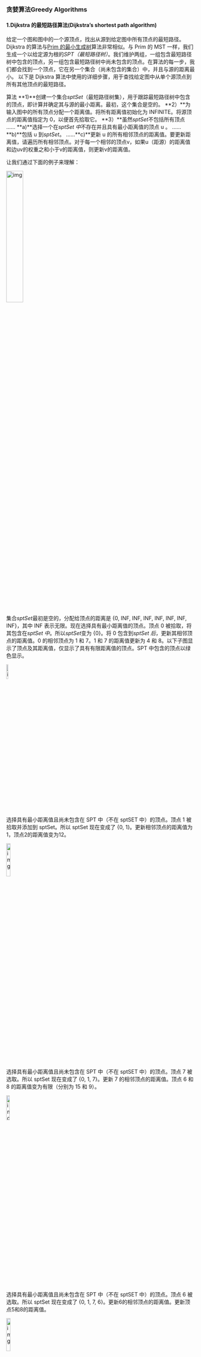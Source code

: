 ### 贪婪算法Greedy Algorithms

#### 1.Dijkstra 的最短路径算法(Dijkstra’s shortest path algorithm)

给定一个图和图中的一个源顶点，找出从源到给定图中所有顶点的最短路径。
Dijkstra 的算法与[Prim 的最小生成树](https://www.geeksforgeeks.org/prims-minimum-spanning-tree-mst-greedy-algo-5/)算法非常相似。与 Prim 的 MST 一样，我们生成一个以给定源为根的*SPT（最短路径树）*。我们维护两组，一组包含最短路径树中包含的顶点，另一组包含最短路径树中尚未包含的顶点。在算法的每一步，我们都会找到一个顶点，它在另一个集合（尚未包含的集合）中，并且与源的距离最小。
以下是 Dijkstra 算法中使用的详细步骤，用于查找给定图中从单个源顶点到所有其他顶点的最短路径。 

算法 
**1)**创建一个集合*sptSet*（最短路径树集），用于跟踪最短路径树中包含的顶点，即计算并确定其与源的最小距离。最初，这个集合是空的。 
**2）**为输入图中的所有顶点分配一个距离值。将所有距离值初始化为 INFINITE。将源顶点的距离值指定为 0，以便首先拾取它。 
**3）**虽然*sptSet*不包括所有顶点 
...... **a)**选择一个在*sptSet 中*不存在并且具有最小距离值的顶点 u 。 
…… **b)**包括 u 到*sptSet*。 
……**c)**更新 u 的所有相邻顶点的距离值。要更新距离值，请遍历所有相邻顶点。对于每一个相邻的顶点v，如果u（距源）的距离值和边uv的权重之和小于v的距离值，则更新v的距离值。

让我们通过下面的例子来理解： 
 

<img src="https://www.geeksforgeeks.org/wp-content/uploads/Fig-11.jpg" alt="img" width="30%" />

集合*sptSet*最初是空的，分配给顶点的距离是 {0, INF, INF, INF, INF, INF, INF, INF}，其中 INF 表示无限。现在选择具有最小距离值的顶点。顶点 0 被拾取，将其包含在*sptSet 中*。所以*sptSet*变为 {0}。将 0 包含到*sptSet 后*，更新其相邻顶点的距离值。0 的相邻顶点为 1 和 7。1 和 7 的距离值更新为 4 和 8。以下子图显示了顶点及其距离值，仅显示了具有有限距离值的顶点。SPT 中包含的顶点以绿色显示。
 

<img src="https://www.geeksforgeeks.org/wp-content/uploads/MST1.jpg" alt="img" width="10%" />

选择具有最小距离值且尚未包含在 SPT 中（不在 sptSET 中）的顶点。顶点 1 被拾取并添加到 sptSet。所以 sptSet 现在变成了 {0, 1}。更新相邻顶点的距离值为1，顶点2的距离值变为12。
 

<img src="https://www.geeksforgeeks.org/wp-content/uploads/DIJ2.jpg" alt="img" width="15%" />

选择具有最小距离值且尚未包含在 SPT 中（不在 sptSET 中）的顶点。顶点 7 被选取。所以 sptSet 现在变成了 {0, 1, 7}。更新 7 的相邻顶点的距离值。顶点 6 和 8 的距离值变为有限（分别为 15 和 9）。 
 

<img src="https://www.geeksforgeeks.org/wp-content/uploads/DIJ3.jpg" alt="img" width="13%" />

选择具有最小距离值且尚未包含在 SPT 中（不在 sptSET 中）的顶点。顶点 6 被选取。所以 sptSet 现在变成了 {0, 1, 7, 6}。更新6的相邻顶点的距离值。更新顶点5和8的距离值。
 

<img src="https://www.geeksforgeeks.org/wp-content/uploads/DIJ4.jpg" alt="img" width="15%;" />

集合*sptSet*最初是空的，分配给顶点的距离是 {0, INF, INF, INF, INF, INF, INF, INF}，其中 INF 表示无限。现在选择具有最小距离值的顶点。顶点 0 被拾取，将其包含在*sptSet 中*。所以*sptSet*变为 {0}。将 0 包含到*sptSet 后*，更新其相邻顶点的距离值。0 的相邻顶点为 1 和 7。1 和 7 的距离值更新为 4 和 8。以下子图显示了顶点及其距离值，仅显示了具有有限距离值的顶点。SPT 中包含的顶点以绿色显示。 

<img src="https://www.geeksforgeeks.org/wp-content/uploads/MST1.jpg" alt="img" width="10%;" />

选择具有最小距离值且尚未包含在 SPT 中（不在 sptSET 中）的顶点。顶点 1 被拾取并添加到 sptSet。所以 sptSet 现在变成了 {0, 1}。更新相邻顶点的距离值为1，顶点2的距离值变为12。 

<img src="https://www.geeksforgeeks.org/wp-content/uploads/DIJ2.jpg" alt="img" width="15%;" />

选择具有最小距离值且尚未包含在 SPT 中（不在 sptSET 中）的顶点。顶点 7 被选取。所以 sptSet 现在变成了 {0, 1, 7}。更新 7 的相邻顶点的距离值。顶点 6 和 8 的距离值变为有限（分别为 15 和 9）。  

<img src="https://www.geeksforgeeks.org/wp-content/uploads/DIJ3.jpg" alt="img" width="13%;" />

选择具有最小距离值且尚未包含在 SPT 中（不在 sptSET 中）的顶点。顶点 6 被选取。所以 sptSet 现在变成了 {0, 1, 7, 6}。更新6的相邻顶点的距离值。更新顶点5和8的距离值。 

<img src="https://www.geeksforgeeks.org/wp-content/uploads/DIJ4.jpg" alt="img" width="15%;" />

我们使用布尔数组 sptSet[] 来表示 SPT 中包含的顶点集。如果值 sptSet[v] 为真，则顶点 v 包含在 SPT 中，否则不包含。数组 dist[] 用于存储所有顶点的最短距离值。

```python
# Python program for Dijkstra's single 
# source shortest path algorithm. The program is 
# for adjacency matrix representation of the graph

# Library for INT_MAX
import sys

class Graph():

    def __init__(self, vertices):
        self.V = vertices
        self.graph = [[0 for column in range(vertices)] 
                    for row in range(vertices)]

    def printSolution(self, dist):
        print "Vertex \tDistance from Source"
        for node in range(self.V):
            print node, "\t", dist[node]

    # A utility function to find the vertex with 
    # minimum distance value, from the set of vertices 
    # not yet included in shortest path tree
    def minDistance(self, dist, sptSet):

        # Initialize minimum distance for next node
        min = sys.maxint

        # Search not nearest vertex not in the 
        # shortest path tree
        for u in range(self.V):
            if dist[u] < min and sptSet[u] == False:
                min = dist[u]
                min_index = u

        return min_index

    # Function that implements Dijkstra's single source 
    # shortest path algorithm for a graph represented 
    # using adjacency matrix representation
    def dijkstra(self, src):

        dist = [sys.maxint] * self.V
        dist[src] = 0
        sptSet = [False] * self.V

        for cout in range(self.V):

            # Pick the minimum distance vertex from 
            # the set of vertices not yet processed. 
            # x is always equal to src in first iteration
            x = self.minDistance(dist, sptSet)

            # Put the minimum distance vertex in the 
            # shortest path tree
            sptSet[x] = True

            # Update dist value of the adjacent vertices 
            # of the picked vertex only if the current 
            # distance is greater than new distance and
            # the vertex in not in the shortest path tree
            for y in range(self.V):
                if self.graph[x][y] > 0 and sptSet[y] == False and \
                dist[y] > dist[x] + self.graph[x][y]:
                        dist[y] = dist[x] + self.graph[x][y]

        self.printSolution(dist)

# Driver program
g = Graph(9)
g.graph = [[0, 4, 0, 0, 0, 0, 0, 8, 0],
        [4, 0, 8, 0, 0, 0, 0, 11, 0],
        [0, 8, 0, 7, 0, 4, 0, 0, 2],
        [0, 0, 7, 0, 9, 14, 0, 0, 0],
        [0, 0, 0, 9, 0, 10, 0, 0, 0],
        [0, 0, 4, 14, 10, 0, 2, 0, 0],
        [0, 0, 0, 0, 0, 2, 0, 1, 6],
        [8, 11, 0, 0, 0, 0, 1, 0, 7],
        [0, 0, 2, 0, 0, 0, 6, 7, 0]
        ];

g.dijkstra(0);

# This code is contributed by Divyanshu Mehta
```

**Output:** 

```
Vertex   Distance from Source
0                0
1                4
2                12
3                19
4                21
5                11
6                9
7                8
8                14
```

**注：** 
**1）**代码计算最短距离，但不计算路径信息。我们可以创建一个父数组，在距离更新时更新父数组（如[prim 的实现](https://www.geeksforgeeks.org/prims-minimum-spanning-tree-mst-greedy-algo-5/)），并使用它来显示从源到不同顶点的最短路径。
**2)**代码用于无向图，同样的 Dijkstra 函数也可用于有向图。
**3)**代码找到从源到所有顶点的最短距离。如果我们只对从源到单个目标的最短距离感兴趣，我们可以在选择的最小距离顶点等于目标时中断 for 循环（算法的步骤 3.a）。
**4)**实现的时间复杂度为 O(V^2)。如果输入[图使用邻接表表示](https://www.geeksforgeeks.org/graph-and-its-representations/)，则可以在二叉堆的帮助下将其简化为 O(E log V)。有关更多详细信息，请参阅 
[Dijkstra 的邻接表表示算法](https://www.geeksforgeeks.org/greedy-algorithms-set-7-dijkstras-algorithm-for-adjacency-list-representation/)。
**5)** Dijkstra 算法不适用于具有负权重循环的图。它可能会为具有负边的图提供正确的结果，但您必须允许一个顶点可以多次访问，并且该版本将失去其快速时间复杂度。对于具有负权重边和环的图，可以使用[Bellman-Ford 算法](http://en.wikipedia.org/wiki/Bellman-Ford_algorithm)。

#### 2.Dijkstra邻接表表示算法(Dijkstra’s Algorithm for Adjacency List Representation)

我们已经讨论了[Dijkstra 算法及其对图的邻接矩阵表示的实现](https://www.geeksforgeeks.org/prims-minimum-spanning-tree-mst-greedy-algo-5/)。矩阵表示的时间复杂度为 O(V^2)。在这篇文章中，讨论了用于邻接列表表示的 O(ELogV) 算法。
如上一篇文章所述，在 Dijkstra 的算法中，维护了两个集合，一个集合包含已包含在 SPT（最短路径树）中的顶点列表，另一个集合包含尚未包含的顶点。使用邻接表表示，可以使用 O(V+E) 时间遍历图的所有顶点 [BFS](https://www.geeksforgeeks.org/breadth-first-search-or-bfs-for-a-graph/)。这个想法是使用[BFS ](https://www.geeksforgeeks.org/breadth-first-search-or-bfs-for-a-graph/)遍历图的所有顶点， 并使用最小堆存储尚未包含在 SPT 中的顶点（或尚未确定最短距离的顶点）。最小堆用作优先队列，以从尚未包含的顶点集获取最小距离顶点。对于 Min Heap，extract-min 和 reduce-key value 等操作的时间复杂度为 O(LogV)。
以下是详细步骤。 
**1)** 创建一个大小为 V 的最小堆，其中 V 是给定图中的顶点数。最小堆的每个节点都包含顶点编号和顶点距离值。 
**2)** 以源顶点为根初始化Min Heap（分配给源顶点的距离值为0）。分配给所有其他顶点的距离值为 INF（无限）。 
**3)** 当最小堆不为空时，请执行以下操作 
..... **a)** 从最小堆中提取具有最小距离值节点的顶点。令提取的顶点为 u。 
..... **b)** 对于 u 的每个相邻顶点 v，检查 v 是否在最小堆中。如果v在Min Heap中并且距离值大于uv的权重加上u的距离值，则更新v的距离值。
让我们通过下面的例子来理解。让给定的源顶点为 0 

<img src="https://1001-1308754723.cos.ap-shanghai.myqcloud.com/Fig-11.jpg" alt="灯箱" width="25%" />

最初，源顶点的距离值为 0，所有其他顶点的距离值为 INF（无限）。因此从最小堆中提取源顶点并更新与 0（1 和 7）相邻的顶点的距离值。Min Heap 包含除顶点 0 之外的所有顶点 
。绿色的顶点是最小距离确定的顶点，并且不在 Min Heap 中

<img src="https://1001-1308754723.cos.ap-shanghai.myqcloud.com/MST1.jpg" alt="Dijkstra 的邻接表表示算法步骤 1" width="8%" />

由于顶点 1 的距离值在最小堆中的所有节点中最小，因此从最小堆中提取它并更新与 1 相邻顶点的距离值（如果顶点在最小堆中并且通过 1 的距离小于前一个距离）。最小堆包含除顶点 0 和 1 之外的所有顶点。
 

<img src="https://1001-1308754723.cos.ap-shanghai.myqcloud.com/DIJ2.jpg" alt="Dijkstra 的邻接表表示算法第 2 步" width=" 13%;" />

从最小堆中选取距离值最小的顶点。顶点 7 被选取。所以最小堆现在包含除 0、1 和 7 之外的所有顶点。更新 7 的相邻顶点的距离值。顶点 6 和 8 的距离值变得有限（分别为 15 和 9）。 
 

<img src="https://1001-1308754723.cos.ap-shanghai.myqcloud.com/DIJ3.jpg" alt="Dijkstra 的邻接表表示算法第 3 步" width="10%;" />

选择与最小堆距离最小的顶点。顶点 6 被选取。所以 min heap 现在包含除 0、1、7 和 6 之外的所有顶点。更新 6 的相邻顶点的距离值。更新顶点 5 和 8 的距离值。
 

<img src="https://1001-1308754723.cos.ap-shanghai.myqcloud.com/DIJ4.jpg" alt="Dijkstra 的邻接表表示算法步骤 4" width="12%;" />

重复上述步骤，直到最小堆不会变空。最后，我们得到如下最短路径树。
 

<img src="https://1001-1308754723.cos.ap-shanghai.myqcloud.com/DIJ5.jpg" alt="Dijkstra 的邻接表表示算法第 5 步" width="18%;" />

```python
# A Python program for Dijkstra's shortest 
# path algorithm for adjacency
# list representation of graph
  
from collections import defaultdict
import sys
  
class Heap():
  
    def __init__(self):
        self.array = []
        self.size = 0
        self.pos = []
  
    def newMinHeapNode(self, v, dist):
        minHeapNode = [v, dist]
        return minHeapNode
  
    # A utility function to swap two nodes 
    # of min heap. Needed for min heapify
    def swapMinHeapNode(self,a, b):
        t = self.array[a]
        self.array[a] = self.array[b]
        self.array[b] = t
  
    # A standard function to heapify at given idx
    # This function also updates position of nodes 
    # when they are swapped.Position is needed 
    # for decreaseKey()
    def minHeapify(self, idx):
        smallest = idx
        left = 2*idx + 1
        right = 2*idx + 2
  
        if left < self.size and 
           self.array[left][1] \
            < self.array[smallest][1]:
            smallest = left
  
        if right < self.size and 
           self.array[right][1]\
            < self.array[smallest][1]:
            smallest = right
  
        # The nodes to be swapped in min 
        # heap if idx is not smallest
        if smallest != idx:
  
            # Swap positions
            self.pos[ self.array[smallest][0]] 
                                       = idx
            self.pos[ self.array[idx][0]] = 
                                     smallest
  
            # Swap nodes
            self.swapMinHeapNode(smallest, idx)
  
            self.minHeapify(smallest)
  
    # Standard function to extract minimum 
    # node from heap
    def extractMin(self):
  
        # Return NULL wif heap is empty
        if self.isEmpty() == True:
            return
  
        # Store the root node
        root = self.array[0]
  
        # Replace root node with last node
        lastNode = self.array[self.size - 1]
        self.array[0] = lastNode
  
        # Update position of last node
        self.pos[lastNode[0]] = 0
        self.pos[root[0]] = self.size - 1
  
        # Reduce heap size and heapify root
        self.size -= 1
        self.minHeapify(0)
  
        return root
  
    def isEmpty(self):
        return True if self.size == 0 else False
  
    def decreaseKey(self, v, dist):
  
        # Get the index of v in  heap array
  
        i = self.pos[v]
  
        # Get the node and update its dist value
        self.array[i][1] = dist
  
        # Travel up while the complete tree is 
        # not hepified. This is a O(Logn) loop
        while i > 0 and self.array[i][1] < 
                  self.array[(i - 1) / 2][1]:
  
            # Swap this node with its parent
            self.pos[ self.array[i][0] ] = (i-1)/2
            self.pos[ self.array[(i-1)/2][0] ] = i
            self.swapMinHeapNode(i, (i - 1)/2 )
  
            # move to parent index
            i = (i - 1) / 2;
  
    # A utility function to check if a given 
    # vertex 'v' is in min heap or not
    def isInMinHeap(self, v):
  
        if self.pos[v] < self.size:
            return True
        return False
  
  
def printArr(dist, n):
    print "Vertex\tDistance from source"
    for i in range(n):
        print "%d\t\t%d" % (i,dist[i])
  
  
class Graph():
  
    def __init__(self, V):
        self.V = V
        self.graph = defaultdict(list)
  
    # Adds an edge to an undirected graph
    def addEdge(self, src, dest, weight):
  
        # Add an edge from src to dest.  A new node 
        # is added to the adjacency list of src. The 
        # node is added at the beginning. The first 
        # element of the node has the destination 
        # and the second elements has the weight
        newNode = [dest, weight]
        self.graph[src].insert(0, newNode)
  
        # Since graph is undirected, add an edge 
        # from dest to src also
        newNode = [src, weight]
        self.graph[dest].insert(0, newNode)
  
    # The main function that calculates distances 
    # of shortest paths from src to all vertices. 
    # It is a O(ELogV) function
    def dijkstra(self, src):
  
        V = self.V  # Get the number of vertices in graph
        dist = []   # dist values used to pick minimum 
                    # weight edge in cut
  
        # minHeap represents set E
        minHeap = Heap()
  
        #  Initialize min heap with all vertices. 
        # dist value of all vertices
        for v in range(V):
            dist.append(sys.maxint)
            minHeap.array.append( minHeap.
                                newMinHeapNode(v, dist[v]))
            minHeap.pos.append(v)
  
        # Make dist value of src vertex as 0 so 
        # that it is extracted first
        minHeap.pos[src] = src
        dist[src] = 0
        minHeap.decreaseKey(src, dist[src])
  
        # Initially size of min heap is equal to V
        minHeap.size = V;
  
        # In the following loop, 
        # min heap contains all nodes
        # whose shortest distance is not yet finalized.
        while minHeap.isEmpty() == False:
  
            # Extract the vertex 
            # with minimum distance value
            newHeapNode = minHeap.extractMin()
            u = newHeapNode[0]
  
            # Traverse through all adjacent vertices of 
            # u (the extracted vertex) and update their 
            # distance values
            for pCrawl in self.graph[u]:
  
                v = pCrawl[0]
  
                # If shortest distance to v is not finalized 
                # yet, and distance to v through u is less 
                # than its previously calculated distance
                if minHeap.isInMinHeap(v) and 
                     dist[u] != sys.maxint and \
                   pCrawl[1] + dist[u] < dist[v]:
                        dist[v] = pCrawl[1] + dist[u]
  
                        # update distance value 
                        # in min heap also
                        minHeap.decreaseKey(v, dist[v])
  
        printArr(dist,V)
  
  
# Driver program to test the above functions
graph = Graph(9)
graph.addEdge(0, 1, 4)
graph.addEdge(0, 7, 8)
graph.addEdge(1, 2, 8)
graph.addEdge(1, 7, 11)
graph.addEdge(2, 3, 7)
graph.addEdge(2, 8, 2)
graph.addEdge(2, 5, 4)
graph.addEdge(3, 4, 9)
graph.addEdge(3, 5, 14)
graph.addEdge(4, 5, 10)
graph.addEdge(5, 6, 2)
graph.addEdge(6, 7, 1)
graph.addEdge(6, 8, 6)
graph.addEdge(7, 8, 7)
graph.dijkstra(0)
  
# This code is contributed by Divyanshu Mehta
```

 **Output:** 

```
Vertex   Distance from Source
0                0
1                4
2                12
3                19
4                21
5                11
6                9
7                8
8                14
```

**时间复杂度：** 上述代码/算法的时间复杂度看起来是 O(V^2)，因为有两个嵌套的 while 循环。如果我们仔细观察，我们可以观察到内循环中的语句执行了 O(V+E) 次（类似于 BFS）。内循环有 reduceKey() 操作，需要 O(LogV) 时间。所以整体时间复杂度是 O(E+V)*O(LogV) 即 O((E+V)*LogV) = O(ELogV) 
注意上面的代码使用二叉堆来实现优先队列。使用斐波那契堆可以将时间复杂度降低到 O(E + VLogV)。原因是，Fibonacci Heap 进行减键操作的时间为 O(1)，而 Binary Heap 的时间为 O(Logn)。
**注：** 

1. 该代码计算最短距离，但不计算路径信息。我们可以创建一个父数组，在距离更新时更新父数组（如 [prim 的实现](https://www.geeksforgeeks.org/prims-mst-for-adjacency-list-representation-greedy-algo-6/)），并使用它显示从源到不同顶点的最短路径。
2. 该代码用于无向图，同样的 dijekstra 函数也可用于有向图。
3. 该代码查找从源到所有顶点的最短距离。如果我们只对从源到单个目标的最短距离感兴趣，我们可以在选择的最小距离顶点等于目标时中断 for 循环（算法的步骤 3.a）。
4. Dijkstra 算法不适用于具有负权重边的图。对于具有负权重边的图， 可以使用[Bellman-Ford 算法](http://en.wikipedia.org/wiki/Bellman-Ford_algorithm)

#### 3.Prim 的最小生成树(Prim’s Minimum Spanning Tree (MST))

我们已经讨论了 [Kruskal 的最小生成树算法](https://www.geeksforgeeks.org/kruskals-minimum-spanning-tree-algorithm-greedy-algo-2/)。和 Kruskal 算法一样，Prim 算法也是一种 [贪心算法](https://www.geeksforgeeks.org/archives/18528)。它从一棵空的生成树开始。这个想法是维护两组顶点。第一组包含已包含在 MST 中的顶点，另一组包含尚未包含的顶点。在每一步，它都会考虑连接这两个集合的所有边，并从这些边中挑选出权重最小的边。拾取边后，它将边的另一个端点移动到包含 MST 的集合中。 
连接图中两组顶点的一组边[在图论中](http://en.wikipedia.org/wiki/Cut_(graph_theory))称为 [割](http://en.wikipedia.org/wiki/Cut_(graph_theory))。 *因此，在 Prim 算法的每一步，我们都会找到一个切割（两个集合，一个包含已经包含在 MST 中的顶点，另一个包含其余的顶点），从切割中选择权重最小的边并将这个顶点包含到 MST 集合中（包含已包含顶点的集合）。*

***Prim 的算法如何工作？***Prim 算法背后的思想很简单，生成树意味着必须连接所有顶点。因此必须连接两个不相交的顶点子集（上面讨论过）以形成 *生成树* 。并且它们必须与最小权重边相连以使其成为 *最小* 生成树。

***算法*** 
**1)**创建一个集合*mstSet*来跟踪已经包含在 MST 中的顶点。 
**2）**为输入图中的所有顶点分配一个键值。将所有键值初始化为 INFINITE。将第一个顶点的键值指定为 0，以便它首先被拾取。 
**3）**虽然 mstSet 不包括所有顶点 
...... **a)**选择*mstSet 中*不存在的顶点*u*并且具有最小键值。 …… **b) 将***u*包含到 mstSet。 …… **c)**更新*u*的所有相邻顶点的键值

. 要更新键值，请遍历所有相邻顶点。对于每个相邻的顶点*v*，如果边*uv 的*权重小于*v*的前一个键值，则将键值更新为*uv*
的权重。使用键值的想法是从[cut 中](http://en.wikipedia.org/wiki/Cut_(graph_theory))选取权重最小的边。键值仅用于尚未包含在 MST 中的顶点，这些顶点的键值指示将它们连接到包含在 MST 中的顶点集的最小权重边。 

让我们通过下面的例子来理解： 
 

<img src="https://www.geeksforgeeks.org/wp-content/uploads/Fig-11.jpg" alt="Prim 的最小生成树" width="25%" />

集合*mstSet*最初是空的，分配给顶点的键是 {0, INF, INF, INF, INF, INF, INF, INF}，其中 INF 表示无限。现在选择具有最小键值的顶点。顶点 0 被拾取，将其包含在*mstSet 中*。因此*mstSet*变为 {0}。包含到*mstSet 后*，更新相邻顶点的键值。0 的相邻顶点是 1 和 7。1 和 7 的键值更新为 4 和 8。下面的子图显示了顶点及其键值，只显示了具有有限键值的顶点。MST 中包含的顶点以绿色显示。

<img src="https://www.geeksforgeeks.org/wp-content/uploads/MST1.jpg" alt="Prim 的最小生成树算法 1" width="10%" />

选择具有最小键值且尚未包含在 MST 中（不在 mstSET 中）的顶点。顶点 1 被拾取并添加到 mstSet。所以 mstSet 现在变成了 {0, 1}。更新1的相邻顶点的键值，顶点2的键值变为8。 

<img src="https://www.geeksforgeeks.org/wp-content/uploads/MST2.jpg" alt="Prim 的最小生成树算法 2" width="15%" />

选择具有最小键值且尚未包含在 MST 中（不在 mstSET 中）的顶点。我们可以选择顶点 7 或顶点 2，让顶点 7 被拾取。所以 mstSet 现在变成了 {0, 1, 7}。更新 7 的相邻顶点的键值。顶点 6 和 8 的键值变为有限（分别为 1 和 7）。 

<img src="https://www.geeksforgeeks.org/wp-content/uploads/MST3.jpg" alt="Prim 的最小生成树算法 3" width="15%" />

选择具有最小键值且尚未包含在 MST 中（不在 mstSET 中）的顶点。顶点 6 被选取。所以 mstSet 现在变成了 {0, 1, 7, 6}。更新6的相邻顶点的键值，更新顶点5和8的键值。 

<img src="https://www.geeksforgeeks.org/wp-content/uploads/MST4.jpg" alt="Prim 的最小生成树算法 4" width="18%" />

我们重复上述步骤，直到*mstSet*包含给定图的所有顶点。最后，我们得到下图。 

<img src="https://www.geeksforgeeks.org/wp-content/uploads/MST5.jpg" alt="Prim 的最小生成树算法 5" width="20%" />

***如何实现上述算法？*** 
我们使用布尔数组 mstSet[] 来表示 MST 中包含的顶点集。如果值 mstSet[v] 为真，则顶点 v 包含在 MST 中，否则不包含。数组 key[] 用于存储所有顶点的键值。另一个数组 parent[] 用于在 MST 中存储父节点的索引。父数组是输出数组，用于显示构造的 MST。  

```python
# A Python program for Prim's Minimum Spanning Tree (MST) algorithm.
# The program is for adjacency matrix representation of the graph

import sys # Library for INT_MAX

class Graph():

    def __init__(self, vertices):
        self.V = vertices
        self.graph = [[0 for column in range(vertices)] 
                    for row in range(vertices)]

    # A utility function to print the constructed MST stored in parent[]
    def printMST(self, parent):
        print "Edge \tWeight"
        for i in range(1, self.V):
            print parent[i], "-", i, "\t", self.graph[i][ parent[i] ]

    # A utility function to find the vertex with 
    # minimum distance value, from the set of vertices 
    # not yet included in shortest path tree
    def minKey(self, key, mstSet):

        # Initialize min value
        min = sys.maxsize

        for v in range(self.V):
            if key[v] < min and mstSet[v] == False:
                min = key[v]
                min_index = v

        return min_index

    # Function to construct and print MST for a graph 
    # represented using adjacency matrix representation
    def primMST(self):

        # Key values used to pick minimum weight edge in cut
        key = [sys.maxsize] * self.V
        parent = [None] * self.V # Array to store constructed MST
        # Make key 0 so that this vertex is picked as first vertex
        key[0] = 0 
        mstSet = [False] * self.V

        parent[0] = -1 # First node is always the root of

        for cout in range(self.V):

            # Pick the minimum distance vertex from 
            # the set of vertices not yet processed. 
            # u is always equal to src in first iteration
            u = self.minKey(key, mstSet)

            # Put the minimum distance vertex in 
            # the shortest path tree
            mstSet[u] = True

            # Update dist value of the adjacent vertices 
            # of the picked vertex only if the current 
            # distance is greater than new distance and
            # the vertex in not in the shortest path tree
            for v in range(self.V):

                # graph[u][v] is non zero only for adjacent vertices of m
                # mstSet[v] is false for vertices not yet included in MST
                # Update the key only if graph[u][v] is smaller than key[v]
                if self.graph[u][v] > 0 and mstSet[v] == False and key[v] > self.graph[u][v]:
                        key[v] = self.graph[u][v]
                        parent[v] = u

        self.printMST(parent)

g = Graph(5)
g.graph = [ [0, 2, 0, 6, 0],
            [2, 0, 3, 8, 5],
            [0, 3, 0, 0, 7],
            [6, 8, 0, 0, 9],
            [0, 5, 7, 9, 0]]

g.primMST();

# Contributed by Divyanshu Mehta
```

**Output:** 

```
Edge   Weight
0 - 1    2
1 - 2    3
0 - 3    6
1 - 4    5
```

上述程序的时间复杂度为 O(V^2)。如果输入[图使用邻接表表示](https://www.geeksforgeeks.org/archives/27134)，那么借助二叉堆，Prim 算法的时间复杂度可以降低到 O(E log V)。

#### 4.Prim 用于邻接列表5.(Prim’s MST for Adjacency List Representation)

我们已经讨论了[Prim 的算法及其在图的邻接矩阵表示中的实现](https://www.geeksforgeeks.org/prims-minimum-spanning-tree-mst-greedy-algo-5/)。矩阵表示的时间复杂度为 O(V^2)。在这篇文章中，讨论了用于邻接列表表示的 O(ELogV) 算法。 
正如在前一篇文章中所讨论的，在 Prim 的算法中，维护了两个集合，一个集合包含已包含在 MST 中的顶点列表，另一个集合包含尚未包含的顶点。使用邻接表表示，可以使用[BFS](https://www.geeksforgeeks.org/breadth-first-search-or-bfs-for-a-graph/)在 O(V+E) 时间内遍历图的所有顶点. 这个想法是使用[BFS](https://www.geeksforgeeks.org/breadth-first-search-or-bfs-for-a-graph/)遍历图的所有顶点，并使用最小堆来存储尚未包含在 MST 中的顶点。Min Heap 用作优先队列以从[cut 中](http://en.wikipedia.org/wiki/Cut_(graph_theory))获取最小权重边。Min Heap 用作操作的时间复杂度，例如在 Min Heap 中提取最小元素和减少键值是 O(LogV)。
以下是详细步骤。 
**1)**创建一个大小为 V 的最小堆，其中 V 是给定图中的顶点数。最小堆的每个节点都包含顶点号和顶点的键值。 
**2）**以第一个顶点为根初始化Min Heap（分配给第一个顶点的键值为0）。分配给所有其他顶点的键值是 INF（无限）。 
**3)**当最小堆不为空时，请执行以下操作 
..... **a)**从最小堆中提取最小值节点。令提取的顶点为 u。 
..... **b)**对于 u 的每个相邻顶点 v，检查 v 是否在最小堆中（尚未包含在 MST 中）。如果 v 在 Min Heap 中，并且其 key 值大于 uv 的权重，则将 v 的 key 值更新为 uv 的权重。

```python
# A Python program for Prims's MST for
# adjacency list representation of graph
 
from collections import defaultdict
import sys
 
class Heap():
 
    def __init__(self):
        self.array = []
        self.size = 0
        self.pos = []
 
    def newMinHeapNode(self, v, dist):
        minHeapNode = [v, dist]
        return minHeapNode
 
    # A utility function to swap two nodes of
    # min heap. Needed for min heapify
    def swapMinHeapNode(self, a, b):
        t = self.array[a]
        self.array[a] = self.array[b]
        self.array[b] = t
 
    # A standard function to heapify at given idx
    # This function also updates position of nodes
    # when they are swapped. Position is needed
    # for decreaseKey()
    def minHeapify(self, idx):
        smallest = idx
        left = 2 * idx + 1
        right = 2 * idx + 2
 
        if left < self.size and self.array[left][1] < \
                                self.array[smallest][1]:
            smallest = left
 
        if right < self.size and self.array[right][1] < \
                                self.array[smallest][1]:
            smallest = right
 
        # The nodes to be swapped in min heap
        # if idx is not smallest
        if smallest != idx:
 
            # Swap positions
            self.pos[ self.array[smallest][0] ] = idx
            self.pos[ self.array[idx][0] ] = smallest
 
            # Swap nodes
            self.swapMinHeapNode(smallest, idx)
 
            self.minHeapify(smallest)
 
    # Standard function to extract minimum node from heap
    def extractMin(self):
 
        # Return NULL wif heap is empty
        if self.isEmpty() == True:
            return
 
        # Store the root node
        root = self.array[0]
 
        # Replace root node with last node
        lastNode = self.array[self.size - 1]
        self.array[0] = lastNode
 
        # Update position of last node
        self.pos[lastNode[0]] = 0
        self.pos[root[0]] = self.size - 1
 
        # Reduce heap size and heapify root
        self.size -= 1
        self.minHeapify(0)
 
        return root
 
    def isEmpty(self):
        return True if self.size == 0 else False
 
    def decreaseKey(self, v, dist):
 
        # Get the index of v in  heap array
 
        i = self.pos[v]
 
        # Get the node and update its dist value
        self.array[i][1] = dist
 
        # Travel up while the complete tree is not
        # hepified. This is a O(Logn) loop
        while i > 0 and self.array[i][1] < \
                    self.array[(i - 1) / 2][1]:
 
            # Swap this node with its parent
            self.pos[ self.array[i][0] ] = (i-1)/2
            self.pos[ self.array[(i-1)/2][0] ] = i
            self.swapMinHeapNode(i, (i - 1)/2 )
 
            # move to parent index
            i = (i - 1) / 2;
 
    # A utility function to check if a given vertex
    # 'v' is in min heap or not
    def isInMinHeap(self, v):
 
        if self.pos[v] < self.size:
            return True
        return False
 
 
def printArr(parent, n):
    for i in range(1, n):
        print("% d - % d" % (parent[i], i))
 
 
class Graph():
 
    def __init__(self, V):
        self.V = V
        self.graph = defaultdict(list)
 
    # Adds an edge to an undirected graph
    def addEdge(self, src, dest, weight):
 
        # Add an edge from src to dest.  A new node is
        # added to the adjacency list of src. The node
        # is added at the beginning. The first element of
        # the node has the destination and the second
        # elements has the weight
        newNode = [dest, weight]
        self.graph[src].insert(0, newNode)
 
        # Since graph is undirected, add an edge from
        # dest to src also
        newNode = [src, weight]
        self.graph[dest].insert(0, newNode)
 
    # The main function that prints the Minimum
    # Spanning Tree(MST) using the Prim's Algorithm.
    # It is a O(ELogV) function
    def PrimMST(self):
        # Get the number of vertices in graph
        V = self.V 
         
        # key values used to pick minimum weight edge in cut
        key = []  
         
        # List to store contructed MST
        parent = []
 
        # minHeap represents set E
        minHeap = Heap()
 
        # Initialize min heap with all vertices. Key values of all
        # vertices (except the 0th vertex) is is initially infinite
        for v in range(V):
            parent.append(-1)
            key.append(sys.maxint)
            minHeap.array.append( minHeap.newMinHeapNode(v, key[v]) )
            minHeap.pos.append(v)
 
        # Make key value of 0th vertex as 0 so
        # that it is extracted first
        minHeap.pos[0] = 0
        key[0] = 0
        minHeap.decreaseKey(0, key[0])
 
        # Initially size of min heap is equal to V
        minHeap.size = V;
 
        # In the following loop, min heap contains all nodes
        # not yet added in the MST.
        while minHeap.isEmpty() == False:
 
            # Extract the vertex with minimum distance value
            newHeapNode = minHeap.extractMin()
            u = newHeapNode[0]
 
            # Traverse through all adjacent vertices of u
            # (the extracted vertex) and update their
            # distance values
            for pCrawl in self.graph[u]:
 
                v = pCrawl[0]
 
                # If shortest distance to v is not finalized
                # yet, and distance to v through u is less than
                # its previously calculated distance
                if minHeap.isInMinHeap(v) and pCrawl[1] < key[v]:
                    key[v] = pCrawl[1]
                    parent[v] = u
 
                    # update distance value in min heap also
                    minHeap.decreaseKey(v, key[v])
 
        printArr(parent, V)
 
 
# Driver program to test the above functions
graph = Graph(9)
graph.addEdge(0, 1, 4)
graph.addEdge(0, 7, 8)
graph.addEdge(1, 2, 8)
graph.addEdge(1, 7, 11)
graph.addEdge(2, 3, 7)
graph.addEdge(2, 8, 2)
graph.addEdge(2, 5, 4)
graph.addEdge(3, 4, 9)
graph.addEdge(3, 5, 14)
graph.addEdge(4, 5, 10)
graph.addEdge(5, 6, 2)
graph.addEdge(6, 7, 1)
graph.addEdge(6, 8, 6)
graph.addEdge(7, 8, 7)
graph.PrimMST()
 
# This code is contributed by Divyanshu Mehta
```

Output:  

```
0 - 1
5 - 2
2 - 3
3 - 4
6 - 5
7 - 6
0 - 7
2 - 8
```

**时间复杂度：**上述代码/算法的时间复杂度看起来是 O(V^2)，因为有两个嵌套的 while 循环。如果我们仔细观察，我们可以观察到内循环中的语句执行了 O(V+E) 次（类似于 BFS）。内循环有 reduceKey() 操作，需要 O(LogV) 时间。所以整体时间复杂度是 O(E+V)*O(LogV) 也就是 O((E+V)*LogV) = O(ELogV) （对于连通图，V = O(E)）

#### 5.Kruskal 的最小生成树(Kruskal’s Minimum Spanning Tree Algorithm)

***什么是最小生成树？*** 
给定一个连通图和无向图，该图的*生成树*是一个子图，它是一棵树并将所有顶点连接在一起。单个图可以有许多不同的生成树。加权、连通、无向图的*最小生成树 (MST)*或最小权重生成树是权重小于或等于其他所有生成树权重的生成树。生成树的权重是赋予生成树每条边的权重之和。
*最小生成树有多少条边？* 
最小生成树有 (V – 1) 条边，其中 V 是给定图中的顶点数。 

以下是使用 Kruskal 算法查找 MST 的步骤

**1.** *Sort all the edges in non-decreasing order of their weight.* 
**2.** *Pick the smallest edge. Check if it forms a cycle with the spanning tree formed so far. If cycle is not formed, include this edge. Else, discard it.* 
**3.** *Repeat step#2 until there are (V-1) edges in the spanning tree.*

第 2 步使用[Union-Find 算法](https://www.geeksforgeeks.org/union-find/)来检测循环。

该算法是一种贪心算法。贪婪的选择是选择在迄今为止构建的 MST 中不会导致循环的最小权重边。让我们通过一个例子来理解它：考虑下面的输入图。 

<img src="https://1001-1308754723.cos.ap-shanghai.myqcloud.com/UntitledDiagram92.png" alt="Kruskal 的最小生成树算法" width="25%" />

该图包含 9 个顶点和 14 条边。因此，形成的最小生成树将具有 (9 – 1) = 8 条边。

```
After sorting:

Weight   Src    Dest
1         7      6
2         8      2
2         6      5
4         0      1
4         2      5
6         8      6
7         2      3
7         7      8
8         0      7
8         1      2
9         3      4
10        5      4
11        1      7
14        3      5
```

现在从边
**1** 的排序列表中一一选取所有边 。*选取边 7-6：*未形成环，将其包括在内。 

<img src="https://1001-1308754723.cos.ap-shanghai.myqcloud.com/UntitledDiagram100.png" alt="Kruskal 的最小生成树算法" width="10%" />

**2.** *选取边 8-2：*不形成环，包括它。 

<img src="https://1001-1308754723.cos.ap-shanghai.myqcloud.com/UntitledDiagram99.png" alt="Kruskal 的最小生成树算法" width="10%" />

**3.** *选取边 6-5：*不形成环，包括它。 

<img src="https://1001-1308754723.cos.ap-shanghai.myqcloud.com/UntitledDiagram98.png" alt="Kruskal 的最小生成树算法" width="16%" />

**4.** *选取边 0-1：*不形成环，包括它。 

<img src="https://1001-1308754723.cos.ap-shanghai.myqcloud.com/UntitledDiagram97.png" alt="Kruskal 的最小生成树算法" width="18%" />

**5.** *选取边 2-5：*不形成循环，包括它。 

<img src="https://1001-1308754723.cos.ap-shanghai.myqcloud.com/UntitledDiagram96.png" alt="Kruskal 的最小生成树算法" width="18%" />

**6.***选取边 8-6：*由于将这条边包含在循环中，因此将其丢弃。
**7.** *选取边2-3：*不形成环，包括它。 

<img src="https://1001-1308754723.cos.ap-shanghai.myqcloud.com/UntitledDiagram95.png" alt="Kruskal 的最小生成树算法" width="18%" />

**8.** *选取边 7-8：*由于在循环中包含此边，因此将其丢弃。
**9.** *拾取边 0-7：*不形成循环，包括它。 
 

<img src="https://1001-1308754723.cos.ap-shanghai.myqcloud.com/UntitledDiagram94.png" alt="Kruskal 的最小生成树算法" width="18%" />

**10.** *选取边 1-2：*由于将这条边包含在循环中，因此将其丢弃。
**11.** *拾取边3-4：*不形成循环，包括它。 
 

<img src="https://1001-1308754723.cos.ap-shanghai.myqcloud.com/UntitledDiagram93.png" alt="Kruskal 的最小生成树算法" width="20%" />

由于包含的边数等于 (V – 1)，算法到此停止。

```python
# Python program for Kruskal's algorithm to find
# Minimum Spanning Tree of a given connected,
# undirected and weighted graph
 
from collections import defaultdict
 
# Class to represent a graph
 
 
class Graph:
 
    def __init__(self, vertices):
        self.V = vertices  # No. of vertices
        self.graph = []  # default dictionary
        # to store graph
 
    # function to add an edge to graph
    def addEdge(self, u, v, w):
        self.graph.append([u, v, w])
 
    # A utility function to find set of an element i
    # (uses path compression technique)
    def find(self, parent, i):
        if parent[i] == i:
            return i
        return self.find(parent, parent[i])
 
    # A function that does union of two sets of x and y
    # (uses union by rank)
    def union(self, parent, rank, x, y):
        xroot = self.find(parent, x)
        yroot = self.find(parent, y)
 
        # Attach smaller rank tree under root of
        # high rank tree (Union by Rank)
        if rank[xroot] < rank[yroot]:
            parent[xroot] = yroot
        elif rank[xroot] > rank[yroot]:
            parent[yroot] = xroot
 
        # If ranks are same, then make one as root
        # and increment its rank by one
        else:
            parent[yroot] = xroot
            rank[xroot] += 1
 
    # The main function to construct MST using Kruskal's
        # algorithm
    def KruskalMST(self):
 
        result = []  # This will store the resultant MST
         
        # An index variable, used for sorted edges
        i = 0
         
        # An index variable, used for result[]
        e = 0
 
        # Step 1:  Sort all the edges in
        # non-decreasing order of their
        # weight.  If we are not allowed to change the
        # given graph, we can create a copy of graph
        self.graph = sorted(self.graph,
                            key=lambda item: item[2])
 
        parent = []
        rank = []
 
        # Create V subsets with single elements
        for node in range(self.V):
            parent.append(node)
            rank.append(0)
 
        # Number of edges to be taken is equal to V-1
        while e < self.V - 1:
 
            # Step 2: Pick the smallest edge and increment
            # the index for next iteration
            u, v, w = self.graph[i]
            i = i + 1
            x = self.find(parent, u)
            y = self.find(parent, v)
 
            # If including this edge does't
            #  cause cycle, include it in result
            #  and increment the indexof result
            # for next edge
            if x != y:
                e = e + 1
                result.append([u, v, w])
                self.union(parent, rank, x, y)
            # Else discard the edge
 
        minimumCost = 0
        print ("Edges in the constructed MST")
        for u, v, weight in result:
            minimumCost += weight
            print("%d -- %d == %d" % (u, v, weight))
        print("Minimum Spanning Tree" , minimumCost)
 
# Driver code
g = Graph(4)
g.addEdge(0, 1, 10)
g.addEdge(0, 2, 6)
g.addEdge(0, 3, 5)
g.addEdge(1, 3, 15)
g.addEdge(2, 3, 4)
 
# Function call
g.KruskalMST()
 
# This code is contributed by Neelam Yadav
```

**Output**

```
Following are the edges in the constructed MST
2 -- 3 == 4
0 -- 3 == 5
0 -- 1 == 10
Minimum Cost Spanning Tree: 19
```

**时间复杂度：** O(ElogE) 或 O(ElogV)。边的排序需要 O(ELogE) 时间。排序后，我们遍历所有边并应用 find-union 算法。find 和 union 操作最多需要 O(LogV) 时间。所以整体复杂度是 O(ELogE + ELogV) 时间。E 的值最多可以是 O(V 2 )，所以 O(LogV) 与 O(LogE) 相同。因此，整体时间复杂度为 O(ElogE) 或 O(ElogV)